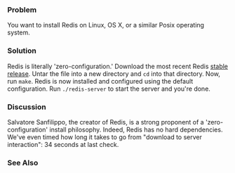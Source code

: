 <!--
name: install-with-make
freshnessDate: 2013-01-12
version : "0.9"
title : "Install Redis With Make"
description: "Part of the Redis Cookbook, http://www.rediscookbook.org"
homepage : "http://www.rediscookbook.org"
author : "Ted Nyman"
license : "CC Attribution Share Alike 3.0"
-->

<!-- @section -->

### Problem

You want to install Redis on Linux, OS X, or a similar Posix operating system.

### Solution

Redis is literally 'zero-configuration.' Download the most recent Redis [stable release](http://code.google.com/p/redis/).
Untar the file into a new directory and `cd` into that directory. Now, run `make`. Redis
is now installed and configured using the default configuration. Run `./redis-server`
to start the server and you're done.

### Discussion

Salvatore Sanfilippo, the creator of Redis, is a strong proponent of a 'zero-configuration'
install philosophy. Indeed, Redis has no hard dependencies. We've even timed how long it takes
to go from "download to server interaction": 34 seconds at last check.

### See Also
